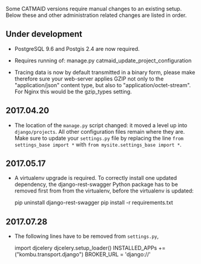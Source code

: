 Some CATMAID versions require manual changes to an existing setup. Below these
and other administration related changes are listed in order.

## Under development

- PostgreSQL 9.6 and Postgis 2.4 are now required.

- Requires running of: manage.py catmaid_update_project_configuration

- Tracing data is now by default transmitted in a binary form, please make
  therefore sure your web-server applies GZIP not only to the "application/json"
  content type, but also to "application/octet-stream". For Nginx this would be
  the gzip_types setting.

## 2017.04.20

- The location of the `manage.py` script changed: it moved a level up into
  `django/projects`. All other configuration files remain where they are. Make
  sure to update your `settings.py` file by replacing the line
  `from settings_base import *` with `from mysite.settings_base import *`.

## 2017.05.17

- A virtualenv upgrade is required. To correctly install one updated dependency,
  the django-rest-swagger Python package has to be removed first from from the
  virtualenv, before the virtualenv is updated:

  pip uninstall django-rest-swagger
  pip install -r requirements.txt

## 2017.07.28

- The following lines have to be removed from `settings.py`,

  import djcelery
  djcelery.setup_loader()
  INSTALLED_APPs += ("kombu.transport.django")
  BROKER_URL = 'django://'

